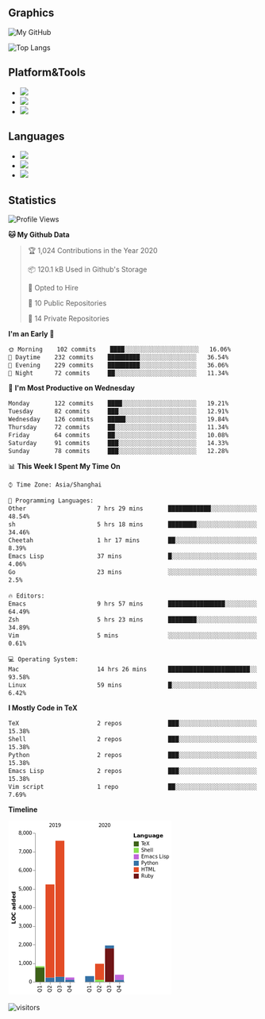 ## Graphics

![My GitHub](https://github-readme-stats.vercel.app/api?username=SteamedFish&count_private=true&show_icons=true&theme=buefy&include_all_commits=false)

![Top Langs](https://github-readme-stats.vercel.app/api/top-langs/?username=SteamedFish&theme=buefy&hide=ruby&count_private=true&show_icons=true&layout=compact)

## Platform&Tools

* [![](https://img.shields.io/badge/ArchLinux--purple?style=flat-square&logo=ArchLinux)](https://www.archlinux.org/)
* [![](https://img.shields.io/badge/Gentoo-testing-purple?style=flat-square&logo=Gentoo)](https://www.gentoo.org/)
* [![](https://img.shields.io/badge/Doom%20Emacs-28-blue?style=flat-square&logo=Gnu%20emacs&logoColor=white)](https://www.gnu.org/software/emacs/)

## Languages

* [![](https://img.shields.io/badge/-Python-3776AB?style=flat-square&logo=python&logoColor=white)](https://www.python.org/)
* [![](https://img.shields.io/badge/-Bash-00ADD8?style=flat-square&logo=Gnu-bash&logoColor=white)](https://www.gnu.org/software/bash/)
* [![](https://img.shields.io/badge/-Go-00ADD8?style=flat-square&logo=go&logoColor=white)](https://golang.org/)

## Statistics

<!--START_SECTION:waka-->
![Profile Views](http://img.shields.io/badge/Profile%20Views-13-blue)

**🐱 My Github Data** 

> 🏆 1,024 Contributions in the Year 2020
 > 
> 📦 120.1 kB Used in Github's Storage 
 > 
> 💼 Opted to Hire
 > 
> 📜 10 Public Repositories 
 > 
> 🔑 14 Private Repositories  
 > 
**I'm an Early 🐤** 

```text
🌞 Morning    102 commits    ████░░░░░░░░░░░░░░░░░░░░░   16.06% 
🌆 Daytime    232 commits    █████████░░░░░░░░░░░░░░░░   36.54% 
🌃 Evening    229 commits    █████████░░░░░░░░░░░░░░░░   36.06% 
🌙 Night      72 commits     ██░░░░░░░░░░░░░░░░░░░░░░░   11.34%

```
📅 **I'm Most Productive on Wednesday** 

```text
Monday       122 commits    ████░░░░░░░░░░░░░░░░░░░░░   19.21% 
Tuesday      82 commits     ███░░░░░░░░░░░░░░░░░░░░░░   12.91% 
Wednesday    126 commits    █████░░░░░░░░░░░░░░░░░░░░   19.84% 
Thursday     72 commits     ██░░░░░░░░░░░░░░░░░░░░░░░   11.34% 
Friday       64 commits     ██░░░░░░░░░░░░░░░░░░░░░░░   10.08% 
Saturday     91 commits     ███░░░░░░░░░░░░░░░░░░░░░░   14.33% 
Sunday       78 commits     ███░░░░░░░░░░░░░░░░░░░░░░   12.28%

```


📊 **This Week I Spent My Time On** 

```text
⌚︎ Time Zone: Asia/Shanghai

💬 Programming Languages: 
Other                    7 hrs 29 mins       ████████████░░░░░░░░░░░░░   48.54% 
sh                       5 hrs 18 mins       ████████░░░░░░░░░░░░░░░░░   34.46% 
Cheetah                  1 hr 17 mins        ██░░░░░░░░░░░░░░░░░░░░░░░   8.39% 
Emacs Lisp               37 mins             █░░░░░░░░░░░░░░░░░░░░░░░░   4.06% 
Go                       23 mins             ░░░░░░░░░░░░░░░░░░░░░░░░░   2.5%

🔥 Editors: 
Emacs                    9 hrs 57 mins       ████████████████░░░░░░░░░   64.49% 
Zsh                      5 hrs 23 mins       ████████░░░░░░░░░░░░░░░░░   34.89% 
Vim                      5 mins              ░░░░░░░░░░░░░░░░░░░░░░░░░   0.61%

💻 Operating System: 
Mac                      14 hrs 26 mins      ███████████████████████░░   93.58% 
Linux                    59 mins             █░░░░░░░░░░░░░░░░░░░░░░░░   6.42%

```

**I Mostly Code in TeX** 

```text
TeX                      2 repos             ███░░░░░░░░░░░░░░░░░░░░░░   15.38% 
Shell                    2 repos             ███░░░░░░░░░░░░░░░░░░░░░░   15.38% 
Python                   2 repos             ███░░░░░░░░░░░░░░░░░░░░░░   15.38% 
Emacs Lisp               2 repos             ███░░░░░░░░░░░░░░░░░░░░░░   15.38% 
Vim script               1 repo              ██░░░░░░░░░░░░░░░░░░░░░░░   7.69%

```


**Timeline**

![Chart not found](https://raw.githubusercontent.com/SteamedFish/SteamedFish/master/charts/bar_graph.png) 


<!--END_SECTION:waka-->

![visitors](https://visitor-badge.laobi.icu/badge?page_id=SteamedFish.SteamedFish)
